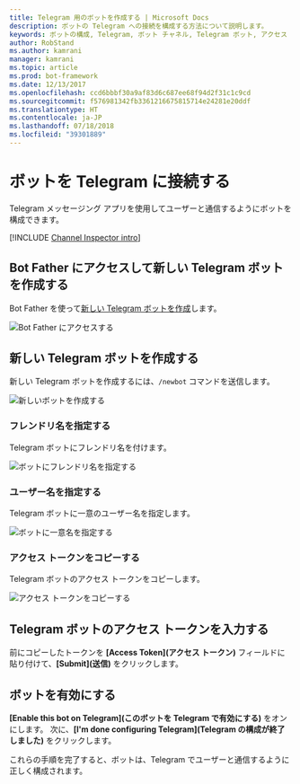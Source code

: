 ```yaml
---
title: Telegram 用のボットを作成する | Microsoft Docs
description: ボットの Telegram への接続を構成する方法について説明します。
keywords: ボットの構成, Telegram, ボット チャネル, Telegram ボット, アクセス トークン
author: RobStand
ms.author: kamrani
manager: kamrani
ms.topic: article
ms.prod: bot-framework
ms.date: 12/13/2017
ms.openlocfilehash: ccd6bbbf30a9af83d6c687ee68f94d2f31c1c9cd
ms.sourcegitcommit: f576981342fb3361216675815714e24281e20ddf
ms.translationtype: HT
ms.contentlocale: ja-JP
ms.lasthandoff: 07/18/2018
ms.locfileid: "39301889"
---
```

# <a name="connect-a-bot-to-telegram"></a>ボットを Telegram に接続する

Telegram メッセージング アプリを使用してユーザーと通信するようにボットを構成できます。

[!INCLUDE [Channel Inspector intro](~/includes/snippet-channel-inspector.md)]

## <a name="visit-the-bot-father-to-create-a-new-telegram-bot"></a>Bot Father にアクセスして新しい Telegram ボットを作成する

Bot Father を使って<a href="https://telegram.me/botfather" target="_blank">新しい Telegram ボットを作成</a>します。

![Bot Father にアクセスする](~/media/channels/tg-StepVisitBotFather.png)

## <a name="create-a-new-telegram-bot"></a>新しい Telegram ボットを作成する
新しい Telegram ボットを作成するには、`/newbot` コマンドを送信します。

![新しいボットを作成する](~/media/channels/tg-StepNewBot.png)

### <a name="specify-a-friendly-name"></a>フレンドリ名を指定する

Telegram ボットにフレンドリ名を付けます。

![ボットにフレンドリ名を指定する](~/media/channels/tg-StepNameBot.png)

### <a name="specify-a-username"></a>ユーザー名を指定する

Telegram ボットに一意のユーザー名を指定します。

![ボットに一意名を指定する](~/media/channels/tg-StepUsername.png)

### <a name="copy-the-access-token"></a>アクセス トークンをコピーする

Telegram ボットのアクセス トークンをコピーします。

![アクセス トークンをコピーする](~/media/channels/tg-StepBotCreated.png)

## <a name="enter-the-telegram-bots-access-token"></a>Telegram ボットのアクセス トークンを入力する

前にコピーしたトークンを **[Access Token]\(アクセス トークン\)** フィールドに貼り付けて、**[Submit]\(送信\)** をクリックします。

## <a name="enable-the-bot"></a>ボットを有効にする
**[Enable this bot on Telegram]\(このボットを Telegram で有効にする\)** をオンにします。 次に、**[I'm done configuring Telegram]\(Telegram の構成が終了しました\)** をクリックします。

これらの手順を完了すると、ボットは、Telegram でユーザーと通信するように正しく構成されます。
